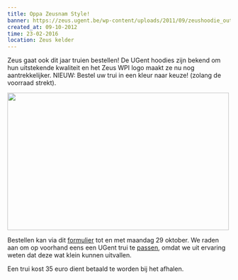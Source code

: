 ```yaml
---
title: Oppa Zeusnam Style!
banner: https://zeus.ugent.be/wp-content/uploads/2011/09/zeushoodie_outline_small.png
created_at: 09-10-2012
time: 23-02-2016
location: Zeus kelder
---
```


Zeus gaat ook dit jaar truien bestellen! De UGent hoodies zijn bekend om hun uitstekende kwaliteit en het Zeus WPI logo maakt ze nu nog aantrekkelijker. NIEUW: Bestel uw trui in een kleur naar keuze! (zolang de voorraad strekt).

<img alt="" src="https://zeus.ugent.be/wp-content/uploads/2011/09/zeushoodie_outline_small.png" title="Zeus hoodies" class="aligncenter" width="500" height="311" />

Bestellen kan via dit <a href="https://docs.google.com/spreadsheet/viewform?formkey=dEd6aEdmVEEyUHNnY09RaWV0UDJ1blE6MQ" title="truien bestel formulier" target="_blank">formulier</a> tot en met maandag 29 oktober. We raden aan om op voorhand eens een UGent trui te <a href="https://gent.unigear.eu/nlgent/verkooppunten/">passen</a>, omdat we uit ervaring weten dat deze wat klein kunnen uitvallen.

Een trui kost 35 euro dient betaald te worden bij het afhalen.
